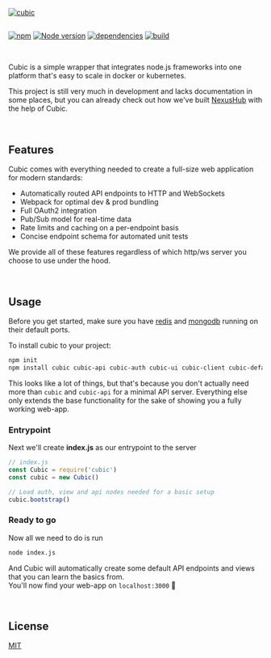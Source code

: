 [![cubic](https://i.imgur.com/VbaKTrc.png)](https://github.com/nexus-devs)

##  

[![npm](https://img.shields.io/npm/v/cubic.svg)](https://npmjs.org/cubic)
[![Node version](http://img.shields.io/badge/node-+8.10.LTS-brightgreen.svg)](https://nodejs.org/en/)
[![dependencies](https://david-dm.org/cubic-js/cubic.svg)](https://david-dm.org/cubic-js/cubic)
[![build](https://ci.nexus-stats.com/api/badges/cubic-js/cubic/status.svg)](https://ci.nexus-stats.com/cubic-js/cubic)

<br>

Cubic is a simple wrapper that integrates node.js frameworks into one platform that's
easy to scale in docker or kubernetes.

This project is still very much in development and lacks documentation in some places, but
you can already check out how we've built [NexusHub](https://github.com/nexus-devs/NexusHub) with
the help of Cubic.

<br>

## Features
Cubic comes with everything needed to create a full-size web application for
modern standards:
- Automatically routed API endpoints to HTTP and WebSockets
- Webpack for optimal dev & prod bundling
- Full OAuth2 integration
- Pub/Sub model for real-time data
- Rate limits and caching on a per-endpoint basis
- Concise endpoint schema for automated unit tests

We provide all of these features regardless of which http/ws server you choose to use under the hood.

<br>

## Usage
Before you get started, make sure you have [redis](https://redis.io/) and
[mongodb](https://www.mongodb.com/download-center?jmp=nav#community) running on their default ports.<br>

To install cubic to your project:
```sh
npm init
npm install cubic cubic-api cubic-auth cubic-ui cubic-client cubic-defaults
```
This looks like a lot of things, but that's because you don't actually need more
than `cubic` and `cubic-api` for a minimal API server. Everything else only extends
the base functionality for the sake of showing you a fully working web-app.


### Entrypoint
Next we'll create **index.js** as our entrypoint to the server
```js
// index.js
const Cubic = require('cubic')
const cubic = new Cubic()

// Load auth, view and api nodes needed for a basic setup
cubic.bootstrap()
```

### Ready to go
Now all we need to do is run
```sh
node index.js
```
And Cubic will automatically create some default API endpoints and views
that you can learn the basics from. <br>
You'll now find your web-app on `localhost:3000` 🎉

<br>

## License
[MIT](/LICENSE)
